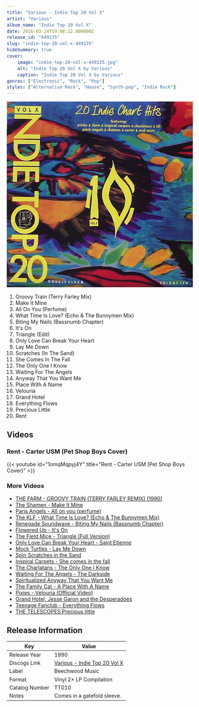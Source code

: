 ```yaml
---
title: "Various - Indie Top 20 Vol X"
artist: "Various"
album_name: "Indie Top 20 Vol X"
date: 2016-03-24T19:08:12.000000Z
release_id: "449135"
slug: "indie-top-20-vol-x-449135"
hideSummary: true
cover:
    image: "indie-top-20-vol-x-449135.jpg"
    alt: "Indie Top 20 Vol X by Various"
    caption: "Indie Top 20 Vol X by Various"
genres: ["Electronic", "Rock", "Pop"]
styles: ["Alternative Rock", "House", "Synth-pop", "Indie Rock"]
---
```


![Indie Top 20 Vol X by Various](indie-top-20-vol-x-449135.jpg)

<!-- section break -->

1. Groovy Train (Terry Farley Mix)
2. Make It Mine
3. All On You (Perfume)
4. What Time Is Love? (Echo & The Bunnymen Mix)
5. Biting My Nails (Bassnumb Chapter)
6. It's On
7. Triangle (Edit)
8. Only Love Can Break Your Heart
9. Lay Me Down
10. Scratches (In The Sand)
11. She Comes In The Fall
12. The Only One I Know
13. Waiting For The Angels
14. Anyway That You Want Me
15. Place With A Name
16. Velouria
17. Grand Hotel
18. Everything Flows
19. Precious Little
20. Rent

<!-- section break -->




## Videos
### Rent - Carter USM (Pet Shop Boys Cover)
{{< youtube id="1omqMqpyj4Y" title="Rent - Carter USM (Pet Shop Boys Cover)" >}}<br>

### More Videos

- [THE FARM - GROOVY TRAIN (TERRY FARLEY REMIX) (1990)](https://www.youtube.com/watch?v=fOj_zwVKY-w)
- [The Shamen - Make It Mine](https://www.youtube.com/watch?v=HyPpiHQupeQ)
- [Paris Angels - All on you (perfume)](https://www.youtube.com/watch?v=SN6dTK_OrmE)
- [The KLF - What Time Is Love? (Echo & The Bunnymen Mix)](https://www.youtube.com/watch?v=MlLJ-9JibAQ)
- [Renegade Soundwave - Biting My Nails (Bassnumb Chapter)](https://www.youtube.com/watch?v=z7_yhgJ3opc)
- [Flowered Up - It's On](https://www.youtube.com/watch?v=fGPTVRGqfeo)
- [The Field Mice - Triangle (Full Version)](https://www.youtube.com/watch?v=Ql76Q0nSiyY)
- [Only Love Can Break Your Heart - Saint Etienne](https://www.youtube.com/watch?v=vZAajrxvDs4)
- [Mock Turtles - Lay Me Down](https://www.youtube.com/watch?v=odVnozap64M)
- [Spin Scratches in the Sand](https://www.youtube.com/watch?v=tX0V_Dfz9Aw)
- [Inspiral Carpets - She comes in the fall](https://www.youtube.com/watch?v=_GnHkfGgEQM)
- [The Charlatans - The Only One I Know](https://www.youtube.com/watch?v=0RJwW77Lsj8)
- [Waiting For The Angels - The Darkside](https://www.youtube.com/watch?v=tCA6lHY523c)
- [Spiritualized Anyway That You Want Me](https://www.youtube.com/watch?v=YleJPoKBqrw)
- [The Family Cat - A Place With A Name](https://www.youtube.com/watch?v=i7Irdy0NrPM)
- [Pixies - Velouria (Official Video)](https://www.youtube.com/watch?v=nc0Mv4Iyxvc)
- [Grand Hotel, Jesse Garon and the Desperadoes](https://www.youtube.com/watch?v=M8bdbIiWAQE)
- [Teenage Fanclub - Everything Flows](https://www.youtube.com/watch?v=ctYYFETItUc)
- [THE TELESCOPES   Precious little](https://www.youtube.com/watch?v=8iHM5E1TT0A)


## Release Information
|  Key           | Value                                                |
| ---------------| ---------------------------------------------------- |
| Release Year   | 1990                                   |
| Discogs Link   | [Various - Indie Top 20 Vol X](https://www.discogs.com/release/449135-Various-Indie-Top-20-Vol-X) |
| Label          | Beechwood Music |
| Format         | Vinyl 2× LP Compilation |
| Catalog Number | TT010 |
| Notes | Comes in a gatefold sleeve. |